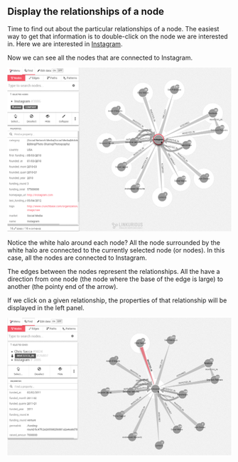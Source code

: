 ## Display the relationships of a node

Time to find out about the particular relationships of a node. The easiest way to get that information is to double-click on the node we are interested in. Here we are interested in [Instagram](http://instagram.com/).


Now we can see all the nodes that are connected to Instagram.

![](Connections.png)

Notice the white halo around each node? All the node surrounded by the white halo are connected to the currently selected node (or nodes). In this case, all the nodes are connected to Instagram.

The edges between the nodes represent the relationships. All the have a direction from one node (the node where the base of the edge is large) to another (the pointy end of the arrow).

If we click on a given relationship, the properties of that relationship will be displayed in the left panel.

![](Relationship_Properties.png)
